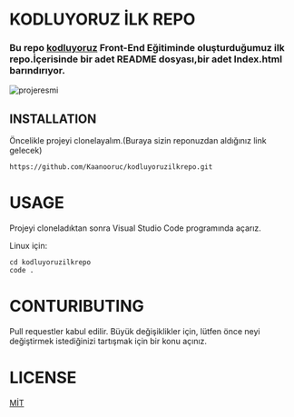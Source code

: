 # KODLUYORUZ İLK REPO #

### Bu repo [kodluyoruz](https://kodluyoruz.org/) Front-End Eğitiminde oluşturduğumuz ilk repo.İçerisinde bir adet README dosyası,bir adet Index.html barındırıyor.

![projeresmi](ödev.PNG)

## INSTALLATION ##

Öncelikle projeyi clonelayalım.(Buraya sizin reponuzdan aldığınız link gelecek)

```
https://github.com/Kaanooruc/kodluyoruzilkrepo.git
```


# USAGE #

Projeyi cloneladıktan sonra Visual Studio Code programında açarız.

Linux için:

```
cd kodluyoruzilkrepo
code .
```

# CONTURIBUTING #

Pull requestler kabul edilir. Büyük değişiklikler için, lütfen önce neyi değiştirmek istediğinizi tartışmak için bir konu açınız.

# LICENSE #

[MİT](https://choosealicense.com/licenses/mit/
)
